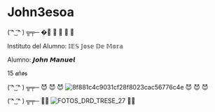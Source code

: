 # John3esoa
( ͡^ ͜  ͡^ ) ╦╤─ �👹 👹 👹 👹 👹

Instituto del Alumno:
𝕀𝔼𝕊 𝕁𝕠𝕤𝕖 𝔻𝕖 𝕄𝕠𝕣𝕒

Alumno: 𝙅𝙤𝙝𝙣 𝙈𝙖𝙣𝙪𝙚𝙡

15 𝖆ñ𝖔𝖘

( ͡^ ͜  ͡^ ) ╦╤─
😈 😈 😈
![8f881c4c9031cf28f8023cac56776c4e](https://user-images.githubusercontent.com/92089444/145384049-48a04e4b-06a5-4b10-991d-728282a71f40.jpg)
😈 😈 😈

( ͡^ ͜  ͡^ ) ╦╤─
:drooling_face::money_mouth_face:
![FOTOS_DRD_TRESE_27](https://user-images.githubusercontent.com/92089444/145385124-29a9b0ea-18e7-4256-b300-81d0162460ad.jpg)
:drooling_face::money_mouth_face:

